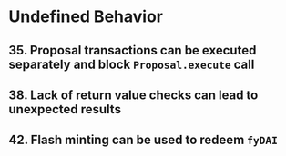 # Undefined Behavior

## 35. Proposal transactions can be executed separately and block `Proposal.execute` call

## 38. Lack of return value checks can lead to unexpected results

## 42. Flash minting can be used to redeem `fyDAI`
